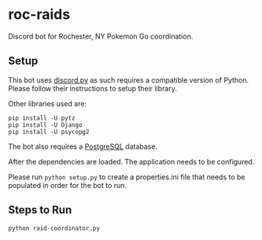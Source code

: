 # roc-raids
Discord bot for Rochester, NY Pokemon Go coordination.

## Setup
This bot uses [discord.py](https://github.com/Rapptz/discord.py) as such requires a compatible version of Python. Please follow their instructions to setup their library.

Other libraries used are:
```
pip install -U pytz
pip install -U Django
pip install -U psycopg2
```
The bot also requires a [PostgreSQL](https://www.postgresql.org/) database.

After the dependencies are loaded. The application needs to be configured.

Please run `python setup.py` to create a properties.ini file that needs to be populated in order for the bot to run.

## Steps to Run
```
python raid-coordinator.py
```
